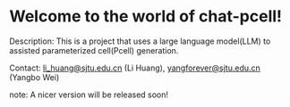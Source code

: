 # Welcome to the world of chat-pcell!

Description: This is a project that uses a large language model(LLM) to assisted parameterized cell(Pcell) generation.

Contact: li_huang@sjtu.edu.cn (Li Huang), yangforever@sjtu.edu.cn (Yangbo Wei)

note: A nicer version will be released soon!

